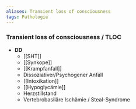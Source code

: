 ```yaml
---
aliases: Transient loss of consciousness
tags: Pathologie
---
```

### Transient loss of consciousness / TLOC
- **DD**
	- [[SHT]]
	- [[Synkope]]
	- [[Krampfanfall]]
	- Dissoziativer/Psychogener Anfall
	- [[Intoxikation]]
	- [[Hypoglycämie]]
	- Herzstillstand
	- Vertebrobasiläre Ischämie / Steal-Syndrome